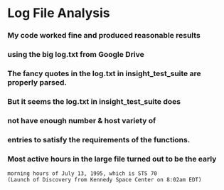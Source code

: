 # Log File Analysis

### My code worked fine and produced reasonable results 
### using the big log.txt from Google Drive
### The fancy quotes in the log.txt in insight_test_suite are properly parsed. 
### But it seems the log.txt in insight_test_suite does 
### not have enough number & host variety of 
### entries to satisfy the requirements of the functions.

### Most active hours in the large file turned out to be the early 
    morning hours of July 13, 1995, which is STS 70 
    (Launch of Discovery from Kennedy Space Center on 8:02am EDT)
